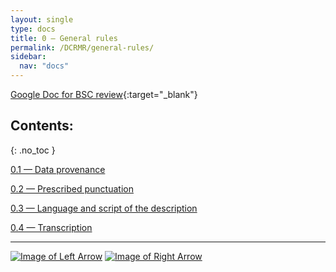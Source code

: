```yaml
---
layout: single
type: docs
title: 0 — General rules
permalink: /DCRMR/general-rules/
sidebar:
  nav: "docs"
---
```


[Google Doc for BSC review](https://docs.google.com/document/d/1x_txfJBkTeX1jClpbkr4D79SwjIEQc7tIHg4hIwvhw4/edit?usp=sharing){:target="_blank"}

## Contents:
{: .no_toc }

[0.1 — Data provenance](/DCRMR/general-rules/Data-provenance/)

[0.2 — Prescribed punctuation](/DCRMR/general-rules/Prescribed-punctuation/)

[0.3 — Language and script of the description](/DCRMR/general-rules/Language-and-script-of-the-description/)

[0.4 — Transcription](/DCRMR/general-rules/Transcription/)

---

[![Image of Left Arrow](https://rbms-bsc.github.io/DCRMR/assets/pictures/navigation/Arrow_Left.png "Introduction")](/DCRMR/introduction/) [![Image of Right Arrow](https://rbms-bsc.github.io/DCRMR/assets/pictures/navigation/Arrow_Right.png "0.1 — Data provenance")](/DCRMR/general-rules/Data-provenance/)